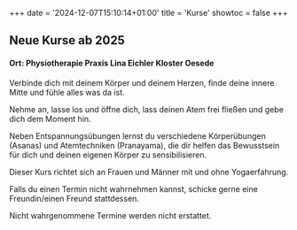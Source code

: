 +++
date = '2024-12-07T15:10:14+01:00'
title = 'Kurse'
showtoc = false
+++

## Neue Kurse ab 2025

#### Ort: Physiotherapie Praxis Lina Eichler Kloster Oesede

Verbinde dich mit deinem Körper und deinem Herzen, finde deine innere Mitte und fühle alles was da ist.

Nehme an, lasse los und öffne dich, lass deinen Atem frei fließen und gebe dich dem Moment hin.

Neben Entspannungsübungen lernst du verschiedene Körperübungen (Asanas) und Atemtechniken (Pranayama), die dir helfen das Bewusstsein für dich und deinen eigenen Körper zu sensibilisieren.

Dieser Kurs richtet sich an Frauen und Männer mit und ohne Yogaerfahrung.

Falls du einen Termin nicht wahrnehmen kannst, schicke gerne eine Freundin/einen Freund stattdessen.

Nicht wahrgenommene Termine werden nicht erstattet.
